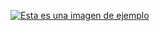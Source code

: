 [![Esta es una imagen de ejemplo]()](https://www.figma.com/file/N9AbK1gZGJxPu6s9p8W1xD/ProyectoIntegrador?node-id=0%3A1)
